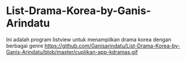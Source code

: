 # List-Drama-Korea-by-Ganis-Arindatu
Ini adalah program listview untuk menampilkan drama korea dengan berbagai genre
https://github.com/Ganisarindatu/List-Drama-Korea-by-Ganis-Arindatu/blob/master/cuplikan-app-kdramas.gif
